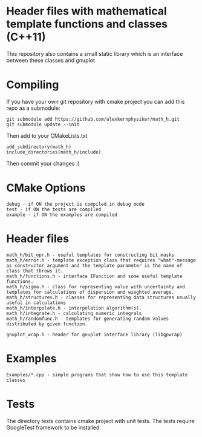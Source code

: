 Header files with mathematical template functions and classes (C++11)
====================================================================
This repository also contains a small static library which is an interface between these classes and gnuplot




Compiling
=========
If you have your own git repository with cmake project you can add this repo as a submodule:

	git submodule add https://github.com/alexkernphysiker/math_h.git
	git submodule update --init

Then add to your CMakeLists.txt

	add_subdirectory(math_h)
	include_directories(math_h/include)

Then commit your changes :)

CMake Options
=============
	debug - if ON the project is compiled in debug mode
	test - if ON the tests are compiled
	example - if ON the examples are compiled
	
Header files
============
	math_h/bit_opr.h - useful templates for constructing bit masks
	math_h/error.h - template exception class that requires "what"-message as constructor argument and the template parameter is the name of class that throws it.
	math_h/functions.h - interface IFunction and some useful template functions.
	math_h/sigma.h - class for representing value with uncertainty and templates for calculations of dispersion and wieghted average.
	math_h/structures.h - classes for representing data structures usually useful in calculations
	math_h/interpolate.h - interpolation algorithm(s).
	math_h/integrate.h - calculating numeric integrals
	math_h/randomfunc.h - templates for generating random values distributed by given function.

	gnuplot_wrap.h - header for gnuplot interface library (libgpwrap)


Examples
========
	Examples/*.cpp - simple programs that show how to use this template classes
	

Tests
=====
The directory tests contains cmake project with unit tests.
The tests require GoogleTest framework to be installed
